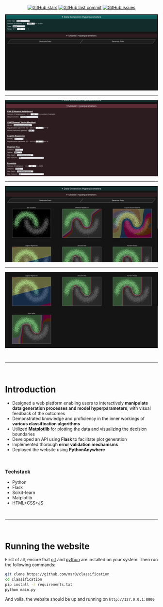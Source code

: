 <div align="center">

<!-- https://coolors.co/gradient-palette/f72585-066da5?number=3 -->

[![GitHub stars](https://img.shields.io/github/stars/msr8/classification?color=F72585&labelColor=302D41&style=for-the-badge)](https://github.com/msr8/classification)
[![GitHub last commit](https://img.shields.io/github/last-commit/msr8/classification?color=7F4995&labelColor=302D41&style=for-the-badge)](https://github.com/msr8/classification)
[![GitHub issues](https://img.shields.io/github/issues/msr8/classification?color=066DA5&labelColor=302D41&style=for-the-badge)](https://github.com/msr8/classification)

![1-img](screenshots/1.png)

<hr>

![2-img](screenshots/2.png)

<hr>

![3-img](screenshots/3.png)

<hr>

![4-img](screenshots/4.png)

</div>



<br><hr><br>



# Introduction

- Designed a web platform enabling users to interactively **manipulate data generation processes and model hyperparameters**, with visual feedback of the outcomes
- Demonstrated knowledge and proficiency in the inner workings of **various classification algorithms**
- Utilized **Matplotlib** for plotting the data and visualizing the decision boundaries
- Developed an API using **Flask** to facilitate plot generation
- Implemented thorough **error validation mechanisms**
- Deployed the website using **PythonAnywhere**

<br>

### Techstack
- Python
- Flask
- Scikit-learn
- Matplotlib
- HTML+CSS+JS



<br><hr><br>



# Running the website
First of all, ensure that [git](https://git-scm.com/downloads) and [python](https://www.python.org/downloads/) are installed on your system. Then run the following commands:

```bash
git clone https://github.com/msr8/classification
cd classification
pip install -r requirements.txt
python main.py
```

And voila, the website should be up and running on `http://127.0.0.1:8000`